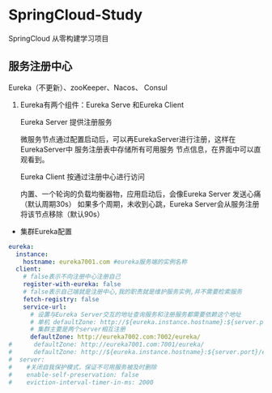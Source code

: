 # SpringCloud-Study
SpringCloud 从零构建学习项目
## 服务注册中心
Eureka（不更新）、zooKeeper、Nacos、 Consul 

1. Eureka有两个组件：Eureka Serve 和Eureka Client
   
   Eureka Server 提供注册服务  
   
   微服务节点通过配置启动后，可以再EurekaServer进行注册，这样在EurekaServer中 服务注册表中存储所有可用服务
   节点信息，在界面中可以直观看到。  
   
   Eureka Client 按通过注册中心进行访问
   
   内置、一个轮询的负载均衡器物，应用启动后，会像Eureka Server 发送心痛（默认周期30s）
   如果多个周期，未收到心跳，Eureka Server会从服务注册将该节点移除（默认90s）

* 集群Eureka配置

```yml
eureka:
  instance:
    hostname: eureka7001.com #eureka服务端的实例名称
  client:
    # false表示不向注册中心注册自己
    register-with-eureka: false
    # false表示自己端就是注册中心,我的职责就是维护服务实例,并不需要检索服务
    fetch-registry: false
    service-url:
      # 设置与Eureka Server交互的地址查询服务和注册服务都需要依赖这个地址
      # 单机 defaultZone: http://${eureka.instance.hostname}:${server.port}/eureka/
      # 集群主要是两个server相互注册
      defaultZone: http://eureka7002.com:7002/eureka/
#      defaultZone: http://eureka7001.com:7001/eureka/
#      defaultZone: http://${eureka.instance.hostname}:${server.port}/eureka/
#  server:
#    #关闭自我保护模式，保证不可用服务被及时删除
#    enable-self-preservation: false
#    eviction-interval-timer-in-ms: 2000
```   
    
